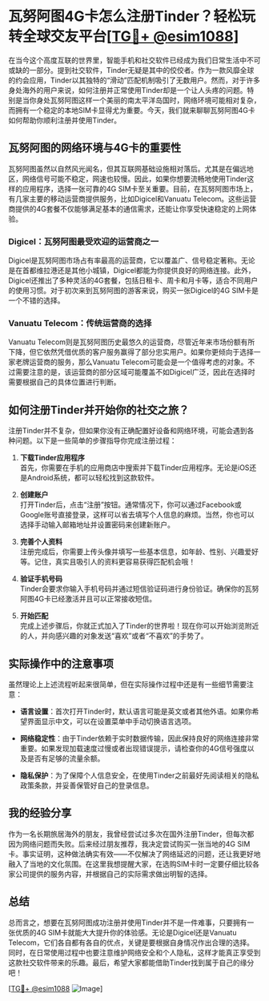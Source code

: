 # 瓦努阿图4G卡怎么注册Tinder？轻松玩转全球交友平台[[TG💪+ @esim1088](https://t.me/s/esim1088)]

在当今这个高度互联的世界里，智能手机和社交软件已经成为我们日常生活中不可或缺的一部分。提到社交软件，Tinder无疑是其中的佼佼者。作为一款风靡全球的约会应用，Tinder以其独特的“滑动”匹配机制吸引了无数用户。然而，对于许多身处海外的用户来说，如何注册并正常使用Tinder却是一个让人头疼的问题。特别是当你身处瓦努阿图这样一个美丽的南太平洋岛国时，网络环境可能相对复杂，而拥有一个稳定的本地SIM卡显得尤为重要。今天，我们就来聊聊瓦努阿图4G卡如何帮助你顺利注册并使用Tinder。

## 瓦努阿图的网络环境与4G卡的重要性

瓦努阿图虽然以自然风光闻名，但其互联网基础设施相对落后。尤其是在偏远地区，网络信号可能不稳定，网速也较慢。因此，如果你想要流畅地使用Tinder这样的应用程序，选择一张可靠的4G SIM卡至关重要。目前，在瓦努阿图市场上，有几家主要的移动运营商提供服务，比如Digicel和Vanuatu Telecom。这些运营商提供的4G套餐不仅能够满足基本的通信需求，还能让你享受快速稳定的上网体验。

### Digicel：瓦努阿图最受欢迎的运营商之一

Digicel是瓦努阿图市场占有率最高的运营商，它以覆盖广、信号稳定著称。无论是在首都维拉港还是其他小城镇，Digicel都能为你提供良好的网络连接。此外，Digicel还推出了多种灵活的4G套餐，包括日租卡、周卡和月卡等，适合不同用户的使用习惯。对于初次来到瓦努阿图的游客来说，购买一张Digicel的4G SIM卡是一个不错的选择。

### Vanuatu Telecom：传统运营商的选择

Vanuatu Telecom则是瓦努阿图历史最悠久的运营商，尽管近年来市场份额有所下降，但它依然凭借优质的客户服务赢得了部分忠实用户。如果你更倾向于选择一家老牌运营商的服务，那么Vanuatu Telecom可能会是一个值得考虑的对象。不过需要注意的是，该运营商的部分区域可能覆盖不如Digicel广泛，因此在选择时需要根据自己的具体位置进行判断。

## 如何注册Tinder并开始你的社交之旅？

注册Tinder并不复杂，但如果你没有正确配置好设备和网络环境，可能会遇到各种问题。以下是一些简单的步骤指导你完成注册过程：

1. **下载Tinder应用程序**  
   首先，你需要在手机的应用商店中搜索并下载Tinder应用程序。无论是iOS还是Android系统，都可以轻松找到这款软件。

2. **创建账户**  
   打开Tinder后，点击“注册”按钮。通常情况下，你可以通过Facebook或Google账号直接登录，这样可以省去填写个人信息的麻烦。当然，你也可以选择手动输入邮箱地址并设置密码来创建新账户。

3. **完善个人资料**  
   注册完成后，你需要上传头像并填写一些基本信息，如年龄、性别、兴趣爱好等。记住，真实且吸引人的资料更容易获得匹配机会哦！

4. **验证手机号码**  
   Tinder会要求你输入手机号码并通过短信验证码进行身份验证。确保你的瓦努阿图4G卡已经激活并且可以正常接收短信。

5. **开始匹配**  
   完成上述步骤后，你就正式加入了Tinder的世界啦！现在你可以开始浏览附近的人，并向感兴趣的对象发送“喜欢”或者“不喜欢”的手势了。

## 实际操作中的注意事项

虽然理论上上述流程听起来很简单，但在实际操作过程中还是有一些细节需要注意：

- **语言设置**：首次打开Tinder时，默认语言可能是英文或者其他外语。如果你希望界面显示中文，可以在设置菜单中手动切换语言选项。
  
- **网络稳定性**：由于Tinder依赖于实时数据传输，因此保持良好的网络连接非常重要。如果发现加载速度过慢或者出现错误提示，请检查你的4G信号强度以及是否有足够的流量余额。

- **隐私保护**：为了保障个人信息安全，在使用Tinder之前最好先阅读相关的隐私政策条款，并妥善保管好自己的登录信息。

## 我的经验分享

作为一名长期旅居海外的朋友，我曾经尝试过多次在国外注册Tinder，但每次都因为网络问题而失败。后来经过朋友推荐，我决定尝试购买一张当地的4G SIM卡。事实证明，这种做法确实有效——不仅解决了网络延迟的问题，还让我更好地融入了当地的文化氛围。在这里我想提醒大家，在选购SIM卡时一定要仔细比较各家公司提供的服务内容，并根据自己的实际需求做出明智的选择。

## 总结

总而言之，想要在瓦努阿图成功注册并使用Tinder并不是一件难事，只要拥有一张优质的4G SIM卡就能大大提升你的体验感。无论是Digicel还是Vanuatu Telecom，它们各自都有各自的优点，关键是要根据自身情况作出合理的选择。同时，在日常使用过程中也要注意维护网络安全和个人隐私，这样才能真正享受到这款社交软件带来的乐趣。最后，希望大家都能借助Tinder找到属于自己的缘分吧！

[[TG💪+ @esim1088](https://t.me/s/esim1088) ![Image](https://i.postimg.cc/4NQfJmqS/Snipaste-2025-05-13-00-14-12.png)]